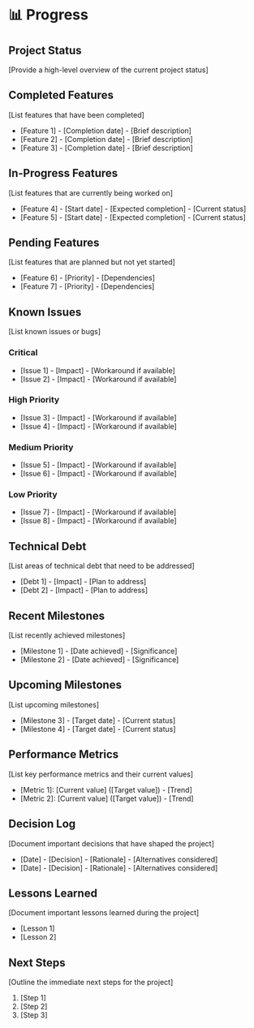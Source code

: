 # 📊 Progress

## Project Status
[Provide a high-level overview of the current project status]

## Completed Features
[List features that have been completed]

- [Feature 1] - [Completion date] - [Brief description]
- [Feature 2] - [Completion date] - [Brief description]
- [Feature 3] - [Completion date] - [Brief description]

## In-Progress Features
[List features that are currently being worked on]

- [Feature 4] - [Start date] - [Expected completion] - [Current status]
- [Feature 5] - [Start date] - [Expected completion] - [Current status]

## Pending Features
[List features that are planned but not yet started]

- [Feature 6] - [Priority] - [Dependencies]
- [Feature 7] - [Priority] - [Dependencies]

## Known Issues
[List known issues or bugs]

### Critical
- [Issue 1] - [Impact] - [Workaround if available]
- [Issue 2] - [Impact] - [Workaround if available]

### High Priority
- [Issue 3] - [Impact] - [Workaround if available]
- [Issue 4] - [Impact] - [Workaround if available]

### Medium Priority
- [Issue 5] - [Impact] - [Workaround if available]
- [Issue 6] - [Impact] - [Workaround if available]

### Low Priority
- [Issue 7] - [Impact] - [Workaround if available]
- [Issue 8] - [Impact] - [Workaround if available]

## Technical Debt
[List areas of technical debt that need to be addressed]

- [Debt 1] - [Impact] - [Plan to address]
- [Debt 2] - [Impact] - [Plan to address]

## Recent Milestones
[List recently achieved milestones]

- [Milestone 1] - [Date achieved] - [Significance]
- [Milestone 2] - [Date achieved] - [Significance]

## Upcoming Milestones
[List upcoming milestones]

- [Milestone 3] - [Target date] - [Current status]
- [Milestone 4] - [Target date] - [Current status]

## Performance Metrics
[List key performance metrics and their current values]

- [Metric 1]: [Current value] ([Target value]) - [Trend]
- [Metric 2]: [Current value] ([Target value]) - [Trend]

## Decision Log
[Document important decisions that have shaped the project]

- [Date] - [Decision] - [Rationale] - [Alternatives considered]
- [Date] - [Decision] - [Rationale] - [Alternatives considered]

## Lessons Learned
[Document important lessons learned during the project]

- [Lesson 1]
- [Lesson 2]

## Next Steps
[Outline the immediate next steps for the project]

1. [Step 1]
2. [Step 2]
3. [Step 3]
